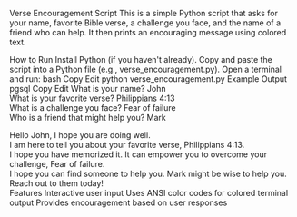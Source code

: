 Verse Encouragement Script
This is a simple Python script that asks for your name, favorite Bible verse, a challenge you face, and the name of a friend who can help. It then prints an encouraging message using colored text.

How to Run
Install Python (if you haven't already).
Copy and paste the script into a Python file (e.g., verse_encouragement.py).
Open a terminal and run:
bash
Copy
Edit
python verse_encouragement.py
Example Output
pgsql
Copy
Edit
What is your name? John  
What is your favorite verse? Philippians 4:13  
What is a challenge you face? Fear of failure  
Who is a friend that might help you? Mark  

Hello John, I hope you are doing well.  
I am here to tell you about your favorite verse, Philippians 4:13.  
I hope you have memorized it. It can empower you to overcome your challenge, Fear of failure.  
I hope you can find someone to help you. Mark might be wise to help you. Reach out to them today!  
Features
Interactive user input
Uses ANSI color codes for colored terminal output
Provides encouragement based on user responses
